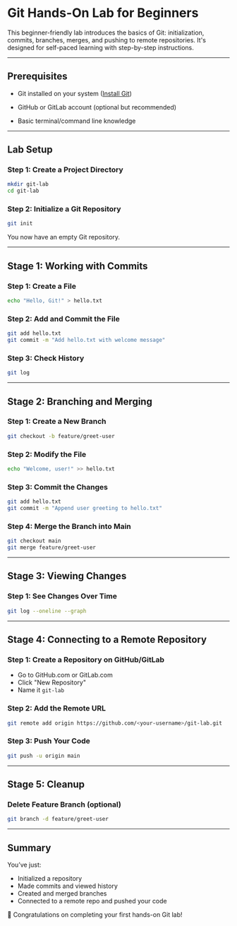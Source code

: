 
# Git Hands-On Lab for Beginners

This beginner-friendly lab introduces the basics of Git: initialization, commits, branches, merges, and pushing to remote repositories. It's designed for self-paced learning with step-by-step instructions.

----------

## Prerequisites

-   Git installed on your system ([Install Git](https://git-scm.com/book/en/v2/Getting-Started-Installing-Git))
    
-   GitHub or GitLab account (optional but recommended)
    
-   Basic terminal/command line knowledge
----------

## Lab Setup

### Step 1: Create a Project Directory

```bash
mkdir git-lab
cd git-lab
```

### Step 2: Initialize a Git Repository

```bash
git init
```
You now have an empty Git repository.

----------

## Stage 1: Working with Commits

### Step 1: Create a File

```bash
echo "Hello, Git!" > hello.txt
```

### Step 2: Add and Commit the File

```bash
git add hello.txt
git commit -m "Add hello.txt with welcome message"
```

### Step 3: Check History

```bash
git log
```

----------

## Stage 2: Branching and Merging

### Step 1: Create a New Branch

```bash
git checkout -b feature/greet-user
```

### Step 2: Modify the File

```bash
echo "Welcome, user!" >> hello.txt
```

### Step 3: Commit the Changes

```bash
git add hello.txt
git commit -m "Append user greeting to hello.txt"

```

### Step 4: Merge the Branch into Main

```bash
git checkout main
git merge feature/greet-user
```

----------

## Stage 3: Viewing Changes

### Step 1: See Changes Over Time

```bash
git log --oneline --graph
```
----------

## Stage 4: Connecting to a Remote Repository

### Step 1: Create a Repository on GitHub/GitLab

-   Go to GitHub.com or GitLab.com
-   Click "New Repository"
-   Name it `git-lab`
    
### Step 2: Add the Remote URL

```bash
git remote add origin https://github.com/<your-username>/git-lab.git
```

### Step 3: Push Your Code

```bash
git push -u origin main
```

----------

## Stage 5: Cleanup

### Delete Feature Branch (optional)

```bash
git branch -d feature/greet-user
```

----------

## Summary

You’ve just:

-   Initialized a repository
-   Made commits and viewed history
-   Created and merged branches
-   Connected to a remote repo and pushed your code

🎉 Congratulations on completing your first hands-on Git lab!